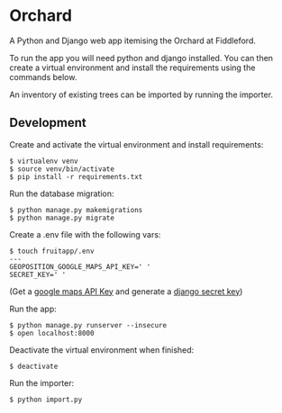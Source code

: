 # Orchard

A Python and Django web app itemising the Orchard at Fiddleford.

To run the app you will need python and django installed. You can then create a virtual environment and install the requirements using the commands below.

An inventory of existing trees can be imported by running the importer.

## Development

Create and activate the virtual environment and install requirements:
```
$ virtualenv venv
$ source venv/bin/activate
$ pip install -r requirements.txt
```
Run the database migration:
```
$ python manage.py makemigrations
$ python manage.py migrate
```

Create a .env file with the following vars:
```
$ touch fruitapp/.env
---
GEOPOSITION_GOOGLE_MAPS_API_KEY=' '
SECRET_KEY=' '
```

(Get a [google maps API Key](https://developers.google.com/maps/documentation/javascript/get-api-key) and generate a [django secret key](https://www.miniwebtool.com/django-secret-key-generator/))

Run the app:
```
$ python manage.py runserver --insecure
$ open localhost:8000
```

Deactivate the virtual environment when finished:
```
$ deactivate
```

Run the importer:
```
$ python import.py
```
